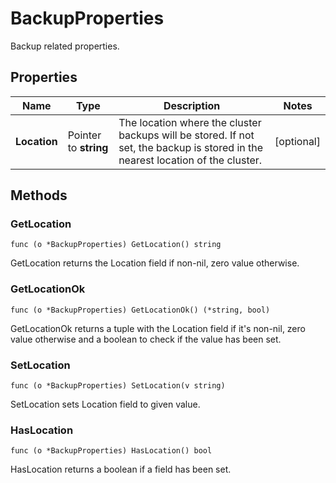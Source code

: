 # BackupProperties

Backup related properties. 


## Properties

|Name | Type | Description | Notes|
|------------ | ------------- | ------------- | -------------|
|**Location** | Pointer to **string** | The location where the cluster backups will be stored. If not set, the backup is stored in the nearest location of the cluster.  | [optional] |

## Methods


### GetLocation

`func (o *BackupProperties) GetLocation() string`

GetLocation returns the Location field if non-nil, zero value otherwise.

### GetLocationOk

`func (o *BackupProperties) GetLocationOk() (*string, bool)`

GetLocationOk returns a tuple with the Location field if it's non-nil, zero value otherwise
and a boolean to check if the value has been set.

### SetLocation

`func (o *BackupProperties) SetLocation(v string)`

SetLocation sets Location field to given value.

### HasLocation

`func (o *BackupProperties) HasLocation() bool`

HasLocation returns a boolean if a field has been set.



